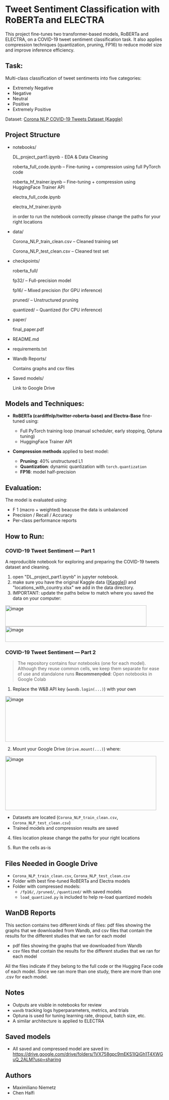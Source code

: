 # Tweet Sentiment Classification with RoBERTa and ELECTRA

This project fine-tunes two transformer-based models, RoBERTa and ELECTRA, on a COVID-19 tweet sentiment classification task. It also applies compression techniques (quantization, pruning, FP16) to reduce model size and improve inference efficiency.

## Task:
Multi-class classification of tweet sentiments into five categories:
- Extremely Negative
- Negative
- Neutral
- Positive
- Extremely Positive

Dataset: [Corona NLP COVID-19 Tweets Dataset (Kaggle)](https://www.kaggle.com/datasets/datatattle/covid-19-nlp-text-classification)

## Project Structure

- notebooks/
  
    DL_project_part1.ipynb - EDA & Data Cleaning

    roberta_full_code.ipynb – Fine-tuning + compression using full PyTorch code

    roberta_hf_trainer.ipynb – Fine-tuning + compression using HuggingFace Trainer API

    electra_full_code.ipynb

    electra_hf_trainer.ipynb

  in order to run the notebook correctly please change the paths for your right locations

- data/

    Corona_NLP_train_clean.csv – Cleaned training set

    Corona_NLP_test_clean.csv – Cleaned test set

- checkpoints/

    roberta_full/

    fp32/ – Full-precision model

    fp16/ – Mixed precision (for GPU inference)

    pruned/ – Unstructured pruning

    quantized/ – Quantized (for CPU inference)

- paper/

    final_paper.pdf

- README.md

- requirements.txt

- Wandb Reports/
  
    Contains graphs and csv files

- Saved models/

    Link to Google Drive


## Models and Techniques:

- **RoBERTa (cardiffnlp/twitter-roberta-base) and Electra-Base** fine-tuned using:
  - Full PyTorch training loop (manual scheduler, early stopping, Optuna tuning)
  - HuggingFace Trainer API

- **Compression methods** applied to best model:
  - **Pruning**: 40% unstructured L1
  - **Quantization**: dynamic quantization with `torch.quantization`
  - **FP16**: model half-precision

## Evaluation:
The model is evaluated using:
- F 1 (macro + weighted) beacuse the data is unbalanced 
- Precision / Recall / Accuracy
- Per-class performance reports

## How to Run:
### COVID-19 Tweet Sentiment — Part 1
A reproducible notebook for exploring and preparing the COVID-19 tweets dataset and cleaning.

1. open "DL_project_part1.ipynb" in jupyter notebook.
2. make sure you have the original Kaggle data ([(Kaggle)](https://www.kaggle.com/datasets/datatattle/covid-19-nlp-text-classification))
 and "locations_with_country.xlsx" we add in the data directory.
3. IMPORTANT: update the paths below to match where you saved the data on your computer:
<img width="449" height="67" alt="image" src="https://github.com/user-attachments/assets/029a6327-8c75-483d-af59-7632905fc1b9" />
<img width="591" height="49" alt="image" src="https://github.com/user-attachments/assets/9a41c060-0350-4859-9190-26c44d04b2a5" />


### COVID-19 Tweet Sentiment — Part 2
>The repository contains four notebooks (one for each model). Although they reuse common cells, we keep them separate for ease of use and standalone runs
> **Recommenץded**: Open notebooks in Google Colab

1. Replace the W&B API key (`wandb.login(...)`) with your own
<img width="755" height="145" alt="image" src="https://github.com/user-attachments/assets/30e14f62-9e17-451d-846e-67a5fe950655" />


2. Mount your Google Drive (`drive.mount(...)`) where:
   
  <img width="480" height="172" alt="image" src="https://github.com/user-attachments/assets/615d8bd9-7104-4fd7-9d7c-d9e2279581e2" />
  
   - Datasets are located (`Corona_NLP_train_clean.csv`, `Corona_NLP_test_clean.csv`)
   - Trained models and compression results are saved
4. files location please change the paths for your right locations


3. Run the cells as-is

## Files Needed in Google Drive

- `Corona_NLP_train_clean.csv`, `Corona_NLP_test_clean.csv`
- Folder with best fine-tuned RoBERTa and Electra models
- Folder with compressed models:
  - `/fp16/`, `/pruned/`, `/quantized/` with saved models
  - `load_quantized.py` is included to help re-load quantized models

## WanDB Reports
This section contains two different kinds of files: pdf files showing the graphs that we downloaded from Wandb, and csv files that contain the results for the different studies that we ran for each model

- pdf files showing the graphs that we downloaded from Wandb
- csv files that contain the results for the different studies that we ran for each model

All the files indicate if they belong to the full code or the Hugging Face code of each model. Since we ran more than one study, there are more than one .csv for each model.


## Notes

- Outputs are visible in notebooks for review
- `wandb` tracking logs hyperparameters, metrics, and trials
- Optuna is used for tuning learning rate, dropout, batch size, etc.
- A similar architecture is applied to ELECTRA

## Saved models
- All saved and compressed model are saved in:
https://drive.google.com/drive/folders/1VX758gpc9mEKS1IQiGh1T4XWGuQ_2ALM?usp=sharing

##  Authors
- Maximiliano Niemetz
- Chen Halfi


